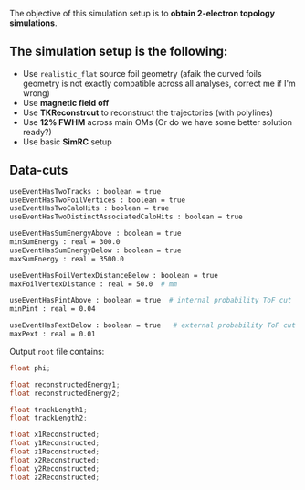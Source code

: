 The objective of this simulation setup is to **obtain 2-electron topology simulations**. 

## The simulation setup is the following: 
- Use `realistic_flat` source foil geometry (afaik the curved foils geometry is not exactly compatible across all analyses, correct me if I'm wrong)
- Use **magnetic field off**
- Use **TKReconstrcut** to reconstruct the trajectories (with polylines)
- Use **12% FWHM** across main OMs (Or do we have some better solution ready?)
- Use basic **SimRC** setup

## Data-cuts
```bash
useEventHasTwoTracks : boolean = true
useEventHasTwoFoilVertices : boolean = true
useEventHasTwoCaloHits : boolean = true
useEventHasTwoDistinctAssociatedCaloHits : boolean = true

useEventHasSumEnergyAbove : boolean = true
minSumEnergy : real = 300.0
useEventHasSumEnergyBelow : boolean = true
maxSumEnergy : real = 3500.0

useEventHasFoilVertexDistanceBelow : boolean = true
maxFoilVertexDistance : real = 50.0  # mm

useEventHasPintAbove : boolean = true  # internal probability ToF cut
minPint : real = 0.04

useEventHasPextBelow : boolean = true   # external probability ToF cut
maxPext : real = 0.01
```

Output `root` file contains:
```c++
float phi;

float reconstructedEnergy1;
float reconstructedEnergy2;

float trackLength1;
float trackLength2;

float x1Reconstructed;
float y1Reconstructed;
float z1Reconstructed;
float x2Reconstructed;
float y2Reconstructed;
float z2Reconstructed;
```